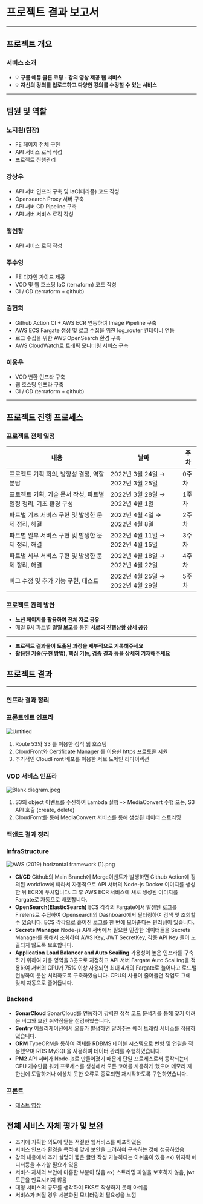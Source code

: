 # 프로젝트 결과 보고서

---

## 프로젝트 개요

### 서비스 소개

- 💡 **구름 에듀 클론 코딩 - 강의 영상 제공 웹 서비스**
- 💡 **자신의 강의를 업로드하고 다양한 강의를 수강할 수 있는 서비스**

---

## 팀원 및 역할

### 노지원(팀장)

- FE 페이지 전체 구현
- API 서비스 로직 작성
- 프로젝트 진행관리

### 강상우

- API 서버 인프라 구축 및 IaC(테라폼) 코드 작성
- Opensearch Proxy 서버 구축
- API 서버 CD Pipeline 구축
- API 서버 서비스 로직 작성

### 정인창

- API 서비스 로직 작성

### 주수영

- FE 디자인 가이드 제공
- VOD 및 웹 호스팅 IaC (terraform) 코드 작성
- CI / CD (terraform + github)

### 김현희

- Github Action CI + AWS ECR 연동하여 Image Pipeline 구축
- AWS ECS Fargate 생성 및 로그 수집을 위한 log_router 컨테이너 연동
- 로그 수집을 위한 AWS OpenSearch 환경 구축
- AWS CloudWatch로 트래픽 모니터링 서비스 구축

### 이용우

- VOD 변환 인프라 구축
- 웹 호스팅 인프라 구축
- CI / CD (terraform + github)

---

## 프로젝트 진행 프로세스

### 프로젝트 전체 일정

| 내용                                                            | 날짜                              | 주차  |
| --------------------------------------------------------------- | --------------------------------- | ----- |
| 프로젝트 기획 회의, 방향성 결정, 역할 분담                      | 2022년 3월 24일 → 2022년 3월 25일 | 0주차 |
| 프로젝트 기획, 기술 문서 작성, 파트별 일정 정리, 기초 환경 구성 | 2022년 3월 28일 → 2022년 4월 1일  | 1주차 |
| 파트별 기초 서비스 구현 및 발생한 문제 정리, 해결               | 2022년 4월 4일 → 2022년 4월 8일   | 2주차 |
| 파트별 일부 서비스 구현 및 발생한 문제 정리, 해결               | 2022년 4월 11일 → 2022년 4월 15일 | 3주차 |
| 파트별 세부 서비스 구현 및 발생한 문제 정리, 해결               | 2022년 4월 18일 → 2022년 4월 22일 | 4주차 |
| 버그 수정 및 추가 기능 구현, 테스트                             | 2022년 4월 25일 → 2022년 4월 29일 | 5주차 |

### 프로젝트 관리 방안

- **노션 페이지를 활용하여 전체 자료 공유**
- 매일 6시 파트별 **일일 보고**를 통한 **서로의 진행상황 상세 공유**

---

- **프로젝트 결과물이 도출된 과정을 세부적으로 기록해주세요**
- **활용된 기술(구현 방법), 핵심 기능, 검증 결과 등을 상세히 기재해주세요**

## 프로젝트 결과

---

### 인프라 결과 정리

### **프론트엔트 인프라**

![Untitled](./README/Untitled.png)

1. Route 53와 S3 를 이용한 정적 웹 호스팅
2. CloudFront와 Certificate Manager 를 이용한 https 프로토콜 지원
3. 추가적인 CloudFront 배포를 이용한 서브 도메인 리다이렉션

### VOD 서비스 인프라

![Blank diagram.jpeg](./README/Blank_diagram.jpeg)

1. S3의 object 이벤트를 수신하여 Lambda 실행
   -> MediaConvert 수행 또는, S3 API 호출 (create, delete)
2. CloudFornt를 통해 MediaConvert 서비스를 통해 생성된 데이터 스트리밍

### 백앤드 결과 정리

### InfraStructure

![AWS (2019) horizontal framework (1).png](./README/AWS.png)

- **CI/CD**
  Github의 Main Branch에 Merge이벤트가 발생하면 Github Action에 정의된 workflow에 따라서 자동적으로 API 서버의 Node-js Docker 이미지를 생성한 뒤 ECR에 푸시합니다. 그 후 AWS ECR 서비스에 새로 생성된 이미지를 Fargate로 자동으로 배포합니다.
- **OpenSearch(ElasticSearch)**
  ECS 각각의 Fargate에서 발생된 로그를 Firelens로 수집하여 Opensearch의 Dashboard에서 필터링하여 검색 및 조회할 수 있습니다. ECS 각각으로 흩어진 로그를 한 번에 모아준다는 편리성이 있습니다.
- **Secrets Manager**
  Node-js API 서버에서 필요한 민감한 데이터들을 Secrets Manager를 통해서 조회하여 AWS Key, JWT SecretKey, 각종 API Key 들이 노출되지 않도록 보호합니다.
- **Application Load Balancer and Auto Scailing**
  가용성이 높은 인프라를 구축하기 위하여 가용 영역을 3곳으로 지정하고 API 서버 Fargate Auto Scailing을 적용하여 서버의 CPU가 75% 이상 사용되면 최대 4개의 Fargate로 늘어나고 로드밸런싱하여 분산 처리하도록 구축하였습니다. CPU의 사용이 줄어들면 작업도 그에 맞춰 자동으로 줄어듭니다.

### Backend

- **SonarCloud**
  SonarCloud를 연동하여 강력한 정적 코드 분석기를 통해 찾기 어려운 버그와 보안 취약점들을 점검하였습니다.
- **Sentry**
  어플리케이션에서 오류가 발생하면 알려주는 에러 트래킹 서비스를 적용하였습니다.
- **ORM**
  TypeORM을 통하여 객체를 RDBMS 테이블 시스템으로 변형 및 연결을 적용했으며 RDS MySQL을 사용하여 데이터 관리를 수행하였습니다.
- **PM2**
  API 서버가 Node-js로 만들어졌기 때문에 단일 프로세스로서 동작되는데 CPU 개수만큼 워커 프로세스를 생성해서 모든 코어를 사용하게 했으며 메모리 제한선에 도달하거나 예상치 못한 오류로 종료되면 재시작하도록 구현하였습니다.

### 프론트

- [테스트 영상](https://youtube.com/playlist?list=PLA-hRKB6mUnRIYJEBvH5Y2BYY3Uw7RU7E)

## 전체 서비스 자체 평가 및 보완

- 초기에 기획한 의도에 맞는 적절한 웹서비스를 배포하였음
- 서비스 인프라 환경을 목적에 맞게 보안을 고려하여 구축하는 것에 성공하였음
- 강의 내용에서 추가 설명이 짧은 글만 작성 가능하다는 아쉬움이 있음
  ex) 위지윅 에디터등을 추가할 필요가 있음
- 서비스 자체의 보안에 미흡한 부분이 많음
  ex) 스트리밍 파일을 보호하지 않음, jwt토큰을 만료시키지 않음
- 대형 서비스의 규모를 생각하여 EKS로 작성하지 못해 아쉬움
- 서비스가 커질 경우 세분화된 모니터링의 필요성을 느낌
